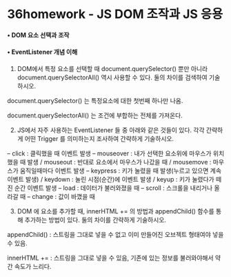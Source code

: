 # 36homework - JS DOM 조작과 JS 응용

#### • DOM 요소 선택과 조작

#### • EventListener 개념 이해



1. DOM에서 특정 요소를 선택할 때 document.querySelector() 뿐만 아니라 document.querySelectorAll() 역시 사용할 수 있다. 둘의 차이를 검색하여 기술하시오.

  

  document.querySelector() 는 특정요소에 대한 첫번째 하나만 나옴.

  document.querySelectorAll() 는 조건에 부합하는 전체를 가져온다.

  

2. JS에서 자주 사용하는 EventListener 들 중 아래와 같은 것들이 있다. 각각 간략하게 어떤 Trigger 를 의미하는지 조사하여 간략하게 기술하시오.

  

  – click : 클릭했을 때 이벤트 발생
  – mouseover : 내가 선택한 요소위에 마우스가 위치했을 때 발생 / mouseout : 반대로 요소에서 마우스가 나갔을 때 / mousemove : 마우스가 움직일때마다 이벤트 발생
  – keypress : 키가 눌렸을 때 발생(누르고 있으면 계속 이벤트 발생) / keydown : 눌린 시점(순간)에 이벤트 발생 / keyup : 키가 눌렸다가 떼진 순간 이벤트 발생
  – load : 데이터가 불러와졌을 때
  – scroll : 스크롤을 내리거나 올라갈 때
  – change : 값이 바꼈을 때



3. DOM 에 요소를 추가할 때, innerHTML += 의 방법과 appendChild() 함수를 통해 추가하는 방법이 있다. 둘의 차이를 간략하게 기술하시오.

  

  appendChild() : 스트링을 그대로 넣을 수 없고 이미 만들어진 오브젝트 형태여야 넣을 수 있음.

   innerHTML += : 스트링을 그대로 넣을 수 있음, 기존에 있는 정보를 불러와야해서 약간 속도가 느리다.